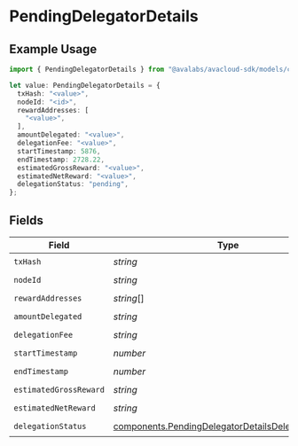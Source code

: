 # PendingDelegatorDetails

## Example Usage

```typescript
import { PendingDelegatorDetails } from "@avalabs/avacloud-sdk/models/components";

let value: PendingDelegatorDetails = {
  txHash: "<value>",
  nodeId: "<id>",
  rewardAddresses: [
    "<value>",
  ],
  amountDelegated: "<value>",
  delegationFee: "<value>",
  startTimestamp: 5876,
  endTimestamp: 2728.22,
  estimatedGrossReward: "<value>",
  estimatedNetReward: "<value>",
  delegationStatus: "pending",
};
```

## Fields

| Field                                                                                                                    | Type                                                                                                                     | Required                                                                                                                 | Description                                                                                                              |
| ------------------------------------------------------------------------------------------------------------------------ | ------------------------------------------------------------------------------------------------------------------------ | ------------------------------------------------------------------------------------------------------------------------ | ------------------------------------------------------------------------------------------------------------------------ |
| `txHash`                                                                                                                 | *string*                                                                                                                 | :heavy_check_mark:                                                                                                       | N/A                                                                                                                      |
| `nodeId`                                                                                                                 | *string*                                                                                                                 | :heavy_check_mark:                                                                                                       | N/A                                                                                                                      |
| `rewardAddresses`                                                                                                        | *string*[]                                                                                                               | :heavy_check_mark:                                                                                                       | N/A                                                                                                                      |
| `amountDelegated`                                                                                                        | *string*                                                                                                                 | :heavy_check_mark:                                                                                                       | N/A                                                                                                                      |
| `delegationFee`                                                                                                          | *string*                                                                                                                 | :heavy_check_mark:                                                                                                       | N/A                                                                                                                      |
| `startTimestamp`                                                                                                         | *number*                                                                                                                 | :heavy_check_mark:                                                                                                       | N/A                                                                                                                      |
| `endTimestamp`                                                                                                           | *number*                                                                                                                 | :heavy_check_mark:                                                                                                       | N/A                                                                                                                      |
| `estimatedGrossReward`                                                                                                   | *string*                                                                                                                 | :heavy_check_mark:                                                                                                       | N/A                                                                                                                      |
| `estimatedNetReward`                                                                                                     | *string*                                                                                                                 | :heavy_check_mark:                                                                                                       | N/A                                                                                                                      |
| `delegationStatus`                                                                                                       | [components.PendingDelegatorDetailsDelegationStatus](../../models/components/pendingdelegatordetailsdelegationstatus.md) | :heavy_check_mark:                                                                                                       | N/A                                                                                                                      |